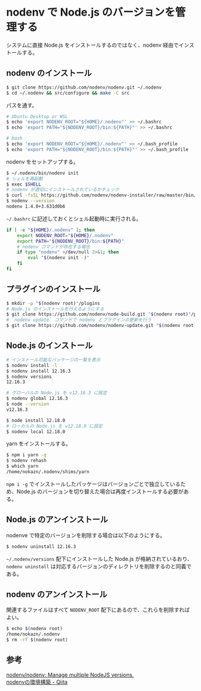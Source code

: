 # nodenv で Node.js のバージョンを管理する 

システムに直接 Node.js をインストールするのではなく、nodenv 経由でインストールする。

## nodenv のインストール

```bash
$ git clone https://github.com/nodenv/nodenv.git ~/.nodenv
$ cd ~/.nodenv && src/configure && make -C src
```

パスを通す。

```bash
# Ubuntu Desktop or WSL
$ echo 'export NODENV_ROOT="${HOME}/.nodenv"' >> ~/.bashrc
$ echo 'export PATH="${NODENV_ROOT}/bin:${PATH}"' >> ~/.bashrc

# bash
$ echo 'export NODENV_ROOT="${HOME}/.nodenv"' >> ~/.bash_profile
$ echo 'export PATH="${NODENV_ROOT}/bin:${PATH}"' >> ~/.bash_profile
```

nodenv をセットアップする。

```bash
$ ~/.nodenv/bin/nodenv init
# シェルを再起動
$ exec $SHELL
# nodenv が適切にインストールされているかチェック
$ curl -fsSL https://github.com/nodenv/nodenv-installer/raw/master/bin/nodenv-doctor | bash
$ nodenv --version
nodenv 1.4.0+3.631d0b6
```

`~/.bashrc` に記述しておくとシェル起動時に実行される。

```bash
if [ -e "${HOME}/.nodenv" ]; then
    export NODENV_ROOT="${HOME}/.nodenv"
    export PATH="${NODENV_ROOT}/bin:${PATH}"
    # nodenv コマンドが存在する場合
    if type "nodenv" >/dev/null 2>&1; then
        eval "$(nodenv init -)"
    fi
fi
```

## プラグインのインストール

```bash
$ mkdir -p "$(nodenv root)"/plugins
# Node.js のインストールを行えるようにする
$ git clone https://github.com/nodenv/node-build.git "$(nodenv root)"/plugins/node-build
# `nodenv update` コマンドで nodenv とプラグインの更新を行う
$ git clone https://github.com/nodenv/nodenv-update.git "$(nodenv root)"/plugins/nodenv-update
```

## Node.js のインストール

```bash
# インストール可能なパッケージの一覧を表示
$ nodenv install -l
$ nodenv install 12.16.3
$ nodenv versions
12.16.3

# グローバルの Node.js を v12.16.3 に設定
$ nodenv global 12.16.3
$ node --version
v12.16.3

$ node install 12.18.0
# ローカルの Node.js を v12.18.0 に設定
$ nodenv local 12.18.0
```

yarn をインストールする。

```bash
$ npm i yarn -g
$ nodenv rehash
$ which yarn
/home/nokazn/.nodenv/shims/yarn
```

`npm i -g` でインストールしたパッケージはバージョンごとで独立しているため、Node.js のバージョンを切り替えた場合は再度インストールする必要がある。



## Node.js  のアンインストール

nodenve で特定のバージョンを削除する場合は以下のようにする。

```bash
$ nodenv uninstall 12.16.3
```

`~/.nodenv/versions` 配下にインストールした Node.js が格納されているおり、`nodenv uninstall` は対応するバージョンのディレクトリを削除するのと同義である。

## nodenv のアンインストール

関連するファイルはすべて `NODENV_ROOT` 配下にあるので、これらを削除すればよい。

```bash
$ echo $(nodenv root)
/home/nokazn/.nodenv
$ rm -rf $(nodenv root)
```

## 参考

[nodenv/nodenv: Manage multiple NodeJS versions.](https://github.com/nodenv/nodenv)  
[nodenvの環境構築 - Qiita](https://qiita.com/282Haniwa/items/a764cf7ef03939e4cbb1)
